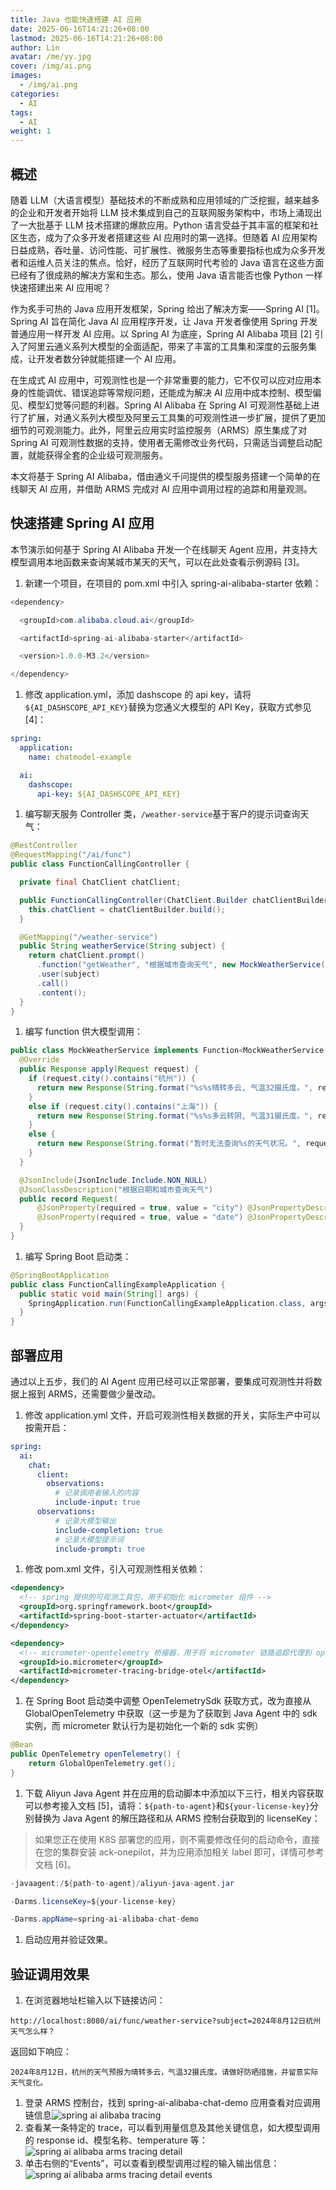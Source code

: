 ```yaml
---
title: Java 也能快速搭建 AI 应用
date: 2025-06-16T14:21:26+08:00
lastmod: 2025-06-16T14:21:26+08:00
author: Lin
avatar: /me/yy.jpg
cover: /img/ai.png
images:
  - /img/ai.png 
categories:
  - AI
tags:
  - AI
weight: 1
---
```


## 概述

随着 LLM（大语言模型）基础技术的不断成熟和应用领域的广泛挖掘，越来越多的企业和开发者开始将 LLM 技术集成到自己的互联网服务架构中，市场上涌现出了一大批基于 LLM 技术搭建的爆款应用。Python 语言受益于其丰富的框架和社区生态，成为了众多开发者搭建这些 AI 应用时的第一选择。但随着 AI 应用架构日益成熟，吞吐量、访问性能、可扩展性、微服务生态等重要指标也成为众多开发者和运维人员关注的焦点。恰好，经历了互联网时代考验的 Java 语言在这些方面已经有了很成熟的解决方案和生态。那么，使用 Java 语言能否也像 Python 一样快速搭建出来 AI 应用呢？

作为炙手可热的 Java 应用开发框架，Spring 给出了解决方案——Spring AI [1]。Spring AI 旨在简化 Java AI 应用程序开发，让 Java 开发者像使用 Spring 开发普通应用一样开发 AI 应用。以 Spring AI 为底座，Spring AI Alibaba 项目 [2] 引入了阿里云通义系列大模型的全面适配，带来了丰富的工具集和深度的云服务集成，让开发者数分钟就能搭建一个 AI 应用。

在生成式 AI 应用中，可观测性也是一个非常重要的能力，它不仅可以应对应用本身的性能调优、错误追踪等常规问题，还能成为解决 AI 应用中成本控制、模型偏见、模型幻觉等问题的利器。Spring AI Alibaba 在 Spring AI 可观测性基础上进行了扩展，对通义系列大模型及阿里云工具集的可观测性进一步扩展，提供了更加细节的可观测能力。此外，阿里云应用实时监控服务（ARMS）原生集成了对 Spring AI 可观测性数据的支持，使用者无需修改业务代码，只需适当调整启动配置，就能获得全套的企业级可观测服务。

本文将基于 Spring AI Alibaba，借由通义千问提供的模型服务搭建一个简单的在线聊天 AI 应用，并借助 ARMS 完成对 AI 应用中调用过程的追踪和用量观测。

## 快速搭建 Spring AI 应用

本节演示如何基于 Spring AI Alibaba 开发一个在线聊天 Agent 应用，并支持大模型调用本地函数来查询某城市某天的天气，可以在此处查看示例源码 [3]。

1. 新建一个项目，在项目的 pom.xml 中引入 spring-ai-alibaba-starter 依赖：

```java
<dependency>

  <groupId>com.alibaba.cloud.ai</groupId>

  <artifactId>spring-ai-alibaba-starter</artifactId>

  <version>1.0.0-M3.2</version>

</dependency>
```

1. 修改 application.yml，添加 dashscope 的 api key，请将`${AI_DASHSCOPE_API_KEY}`替换为您通义大模型的 API Key，获取方式参见 [4]：

```yaml
spring:
  application:
    name: chatmodel-example

  ai:
    dashscope:
      api-key: ${AI_DASHSCOPE_API_KEY}
```

1. 编写聊天服务 Controller 类，`/weather-service`基于客户的提示词查询天气：

```java
@RestController
@RequestMapping("/ai/func")
public class FunctionCallingController {

  private final ChatClient chatClient;

  public FunctionCallingController(ChatClient.Builder chatClientBuilder) {
    this.chatClient = chatClientBuilder.build();
  }

  @GetMapping("/weather-service")
  public String weatherService(String subject) {
    return chatClient.prompt()
      .function("getWeather", "根据城市查询天气", new MockWeatherService())
      .user(subject)
      .call()
      .content();
  }
}
```

1. 编写 function 供大模型调用：

```java
public class MockWeatherService implements Function<MockWeatherService.Request, Response> {
  @Override
  public Response apply(Request request) {
    if (request.city().contains("杭州")) {
      return new Response(String.format("%s%s晴转多云, 气温32摄氏度。", request.date(), request.city()));
    }
    else if (request.city().contains("上海")) {
      return new Response(String.format("%s%s多云转阴, 气温31摄氏度。", request.date(), request.city()));
    }
    else {
      return new Response(String.format("暂时无法查询%s的天气状况。", request.city()));
    }
  }

  @JsonInclude(JsonInclude.Include.NON_NULL)
  @JsonClassDescription("根据日期和城市查询天气")
  public record Request(
      @JsonProperty(required = true, value = "city") @JsonPropertyDescription("城市, 比如杭州") String city,
      @JsonProperty(required = true, value = "date") @JsonPropertyDescription("日期, 比如2024-08-22") String date) {
  }
}
```

1. 编写 Spring Boot 启动类：

```java
@SpringBootApplication
public class FunctionCallingExampleApplication {
  public static void main(String[] args) {
    SpringApplication.run(FunctionCallingExampleApplication.class, args);
  }
}
```

## 部署应用

通过以上五步，我们的 AI Agent 应用已经可以正常部署，要集成可观测性并将数据上报到 ARMS，还需要做少量改动。

1. 修改 application.yml 文件，开启可观测性相关数据的开关，实际生产中可以按需开启：

```yaml
spring:
  ai:
    chat:
      client:
        observations:
          # 记录调用者输入的内容
          include-input: true
      observations:
          # 记录大模型输出
          include-completion: true
          # 记录大模型提示词
          include-prompt: true
```

1. 修改 pom.xml 文件，引入可观测性相关依赖：

```xml
<dependency>
  <!-- spring 提供的可观测工具包，用于初始化 micrometer 组件 -->
  <groupId>org.springframework.boot</groupId>
  <artifactId>spring-boot-starter-actuator</artifactId>
</dependency>

<dependency>
  <!-- micrometer-opentelemetry 桥接器，用于将 micrometer 链路追踪代理到 opentelemetry -->
  <groupId>io.micrometer</groupId>
  <artifactId>micrometer-tracing-bridge-otel</artifactId>
</dependency>
```

1. 在 Spring Boot 启动类中调整 OpenTelemetrySdk 获取方式，改为直接从 GlobalOpenTelemetry 中获取（这一步是为了获取到 Java Agent 中的 sdk 实例，而 micrometer 默认行为是初始化一个新的 sdk 实例）

```java
@Bean
public OpenTelemetry openTelemetry() {
    return GlobalOpenTelemetry.get();
}
```

1. 下载 Aliyun Java Agent 并在应用的启动脚本中添加以下三行，相关内容获取可以参考接入文档 [5]，请将：`${path-to-agent}`和`${your-license-key}`分别替换为 Java Agent 的解压路径和从 ARMS 控制台获取到的 licenseKey：

> 如果您正在使用 K8S 部署您的应用，则不需要修改任何的启动命令，直接在您的集群安装 ack-onepilot，并为应用添加相关 label 即可，详情可参考文档 [6]。

```java
-javaagent:/${path-to-agent}/aliyun-java-agent.jar

-Darms.licenseKey=${your-license-key}

-Darms.appName=spring-ai-alibaba-chat-demo
```

1. 启动应用并验证效果。

## 验证调用效果

1. 在浏览器地址栏输入以下链接访问：

```
http://localhost:8080/ai/func/weather-service?subject=2024年8月12日杭州天气怎么样？
```

返回如下响应：

```
2024年8月12日，杭州的天气预报为晴转多云，气温32摄氏度。请做好防晒措施，并留意实际天气变化。
```

1. 登录 ARMS 控制台，找到 spring-ai-alibaba-chat-demo 应用查看对应调用链信息![spring ai alibaba tracing](https://java2ai.com/img/blog/observability-arms/tracing.png)
2. 查看某一条特定的 trace，可以看到用量信息及其他关键信息，如大模型调用的 response id、模型名称、temperature 等：![spring ai alibaba arms tracing detail](https://java2ai.com/img/blog/observability-arms/tracing-detail.png)
3. 单击右侧的“Events”，可以查看到模型调用过程的输入输出信息：![spring ai alibaba arms tracing detail events](https://java2ai.com/img/blog/observability-arms/tracing-detail-events.png)

